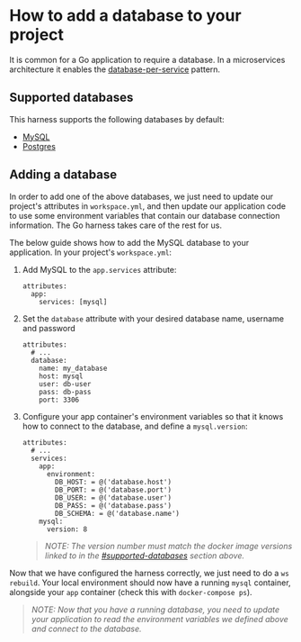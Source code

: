 # How to add a database to your project

It is common for a Go application to require a database. In a microservices architecture it enables the [database-per-service] pattern.

## Supported databases

This harness supports the following databases by default:

* [MySQL](https://hub.docker.com/_/mysql)
* [Postgres](https://hub.docker.com/_/postgres)

## Adding a database

In order to add one of the above databases, we just need to update our project's attributes in `workspace.yml`, and then update our application code to use some environment variables that contain our database connection information. The Go harness takes care of the rest for us.

The below guide shows how to add the MySQL database to your application. In your project's `workspace.yml`:

1. Add MySQL to the `app.services` attribute:
   ```
   attributes:
     app:
       services: [mysql]
   ```
1. Set the `database` attribute with your desired database name, username and password
   ```
   attributes:
     # ...
     database:
       name: my_database
       host: mysql
       user: db-user
       pass: db-pass
       port: 3306
   ```
1. Configure your app container's environment variables so that it knows how to connect to the database, and define a `mysql.version`:
   ```
   attributes:
     # ...
     services:
       app:
         environment:
           DB_HOST: = @('database.host')
           DB_PORT: = @('database.port')
           DB_USER: = @('database.user')
           DB_PASS: = @('database.pass')
           DB_SCHEMA: = @('database.name')
       mysql:
         version: 8
   ```
   >_NOTE: The version number must match the docker image versions linked to in the [#supported-databases](#supported-databases) section above._

Now that we have configured the harness correctly, we just need to do a `ws rebuild`. Your local environment should now have a running `mysql` container, alongside your `app` container (check this with `docker-compose ps`).

>_NOTE: Now that you have a running database, you need to update your application to read the environment variables we defined above and connect to the database._

[database-per-service]: https://microservices.io/patterns/data/database-per-service.html

